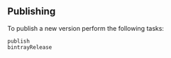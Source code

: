 ## Publishing

To publish a new version perform the following tasks:

```
publish
bintrayRelease
```

